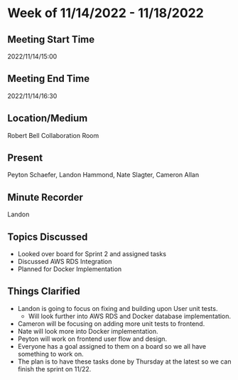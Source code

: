 # Week of 11/14/2022 - 11/18/2022

## Meeting Start Time

2022/11/14/15:00

## Meeting End Time

2022/11/14/16:30

## Location/Medium

Robert Bell Collaboration Room

## Present

Peyton Schaefer, Landon Hammond, Nate Slagter, Cameron Allan

## Minute Recorder

Landon

## Topics Discussed

- Looked over board for Sprint 2 and assigned tasks
- Discussed AWS RDS Integration
- Planned for Docker Implementation

## Things Clarified
- Landon is going to focus on fixing and building upon User unit tests.
    - Will look further into AWS RDS and Docker database implementation.
- Cameron will be focusing on adding more unit tests to frontend.
- Nate will look more into Docker implementation.
- Peyton will work on frontend user flow and design.
- Everyone has a goal assigned to them on a board so we all have something to work on.
- The plan is to have these tasks done by Thursday at the latest so we can finish the sprint on 11/22.
